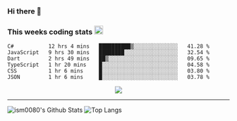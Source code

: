 ### Hi there 👋

<!--START_SECTION:giphy-->
<!--END_SECTION:giphy-->

### This weeks coding stats <img src="https://media1.giphy.com/media/LmNwrBhejkK9EFP504/giphy.gif?cid=ecf05e4723nsktnyyj53u162g7cy5rjqfg6gz06kxdg5y55g&rid=giphy.gif" width="20" height="20" />
<!--START_SECTION:waka-->

```text
C#           12 hrs 4 mins   ██████████▒░░░░░░░░░░░░░░   41.28 %
JavaScript   9 hrs 30 mins   ████████░░░░░░░░░░░░░░░░░   32.54 %
Dart         2 hrs 49 mins   ██▒░░░░░░░░░░░░░░░░░░░░░░   09.65 %
TypeScript   1 hr 20 mins    █░░░░░░░░░░░░░░░░░░░░░░░░   04.58 %
CSS          1 hr 6 mins     █░░░░░░░░░░░░░░░░░░░░░░░░   03.80 %
JSON         1 hr 6 mins     █░░░░░░░░░░░░░░░░░░░░░░░░   03.78 %
```

<!--END_SECTION:waka-->

<!--START_SECTION:comicstrip-->
<p align="center">
 <a href="https://xkcd.com/">
 <img src="https://imgs.xkcd.com/comics/bad_map_projection_madagascator.png" />
</a>
</p>
<!--END_SECTION:comicstrip-->

---

![ism0080's Github Stats](https://github-readme-stats.vercel.app/api?username=ism0080&show_icons=true%hide_border=true&hide=issues)
![Top Langs](https://github-readme-stats.vercel.app/api/top-langs/?username=ism0080&layout=compact)

<!--
**ism0080/ism0080** is a ✨ _special_ ✨ repository because its `README.md` (this file) appears on your GitHub profile.

Here are some ideas to get you started:

- 🔭 I’m currently working on ...
- 🌱 I’m currently learning ...
- 👯 I’m looking to collaborate on ...
- 🤔 I’m looking for help with ...
- 💬 Ask me about ...
- 📫 How to reach me: ...
- 😄 Pronouns: ...
- ⚡ Fun fact: ...
-->
